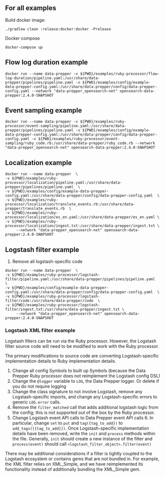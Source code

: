 ## For all examples
Build docker image:

```./gradlew clean :release:docker:docker -Prelease```

Docker compose

```docker-compose up```

## Flow log duration example
```
docker run --name data-prepper -v ${PWD}/examples/ruby-processor/flow-log-duration/pipeline.yaml:/usr/share/data-prepper/pipelines/pipeline.yaml -v ${PWD}/examples/config/example-data-prepper-config.yaml:/usr/share/data-prepper/config/data-prepper-config.yaml --network "data-prepper_opensearch-net" opensearch-data-prepper:2.4.0-SNAPSHOT
```

## Event sampling example

```
docker run --name data-prepper -v ${PWD}/examples/ruby-processor/event-sampling/pipeline.yaml:/usr/share/data-prepper/pipelines/pipeline.yaml -v ${PWD}/examples/config/example-data-prepper-config.yaml:/usr/share/data-prepper/config/data-prepper-config.yaml -v ${PWD}/examples/ruby-processor/event-sampling/ruby_code.rb:/usr/share/data-prepper/ruby_code.rb --network "data-prepper_opensearch-net" opensearch-data-prepper:2.4.0-SNAPSHOT
```

## Localization example

```
docker run --name data-prepper  \
-v ${PWD}/examples/ruby-processor/localization/pipeline.yaml:/usr/share/data-prepper/pipelines/pipeline.yaml  \
-v ${PWD}/examples/config/example-data-prepper-config.yaml:/usr/share/data-prepper/config/data-prepper-config.yaml  \
-v ${PWD}/examples/ruby-processor/localization/translate_events.rb:/usr/share/data-prepper/translate_events.rb  \
-v ${PWD}/examples/ruby-processor/localization/es_en.yaml:/usr/share/data-prepper/es_en.yaml \
-v ${PWD}/examples/ruby-processor/localization/ingest.txt:/usr/share/data-prepper/ingest.txt \
     --network "data-prepper_opensearch-net" opensearch-data-prepper:2.4.0-SNAPSHOT
```

## Logstash filter example
1. Remove all logstash-specific code

```
docker run --name data-prepper  \
-v ${PWD}/examples/ruby-processor/logstash-filter/pipeline.yaml:/usr/share/data-prepper/pipelines/pipeline.yaml  \
-v ${PWD}/examples/config/example-data-prepper-config.yaml:/usr/share/data-prepper/config/data-prepper-config.yaml  \
-v ${PWD}/examples/ruby-processor/logstash-filter/code:/usr/share/data-prepper/code  \
-v ${PWD}/examples/ruby-processor/logstash-filter/ingest.txt:/usr/share/data-prepper/ingest.txt \
     --network "data-prepper_opensearch-net" opensearch-data-prepper:2.4.0-SNAPSHOT
```

### Logstash XML filter example
Logstash filters can be run via the Ruby processor. However, the Logstash filter source code will need to be modified to work with the Ruby processor.

The primary modifications to source code are converting Logstash-specific implementation details to Ruby implementation details.
1. Change all config Symbols to built up Symbols (because the Data Prepper Ruby processor does not reimplement the Logstash config DSL)
2. Change the `@logger` variable to `LOG`, the Data Prepper logger. Or delete if you do not require logging
3. Change the class signature to not involve Logstash, remove any Logstash-specific imports, and change any Logstash-specific errors to generic `LOG.error` calls. 
4. Remove the `filter_matched` call that adds additional logstash logic from the config; this is not supported out of the box by the Ruby processor.
5. Change Logstash event API calls to Data Prepper event API calls
   6. In particular, change `set` to `put` and `tag({tag_to_add})` to `add_tags([{tag_to_add}])`. 
Once Logstash-specific implementation details have been removed, write the `init` and `process` methods within the file. Generally, `init` should create a new instance of the filter and `process(event)` should call `<logstash_filter_object>.filter(event)`

There may be additional considerations if a filter is tightly coupled to the Logstash ecosystem or contains gems that are not bundled in. For example, the XML filter relies on XML_Simple, and we have reimplemented its functionality instead of additionally bundling the XML_Simple gem.  
